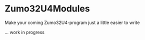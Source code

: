 # Zumo32U4Modules
Make your coming Zumo32U4-program just a little easier to write

... work in progress
